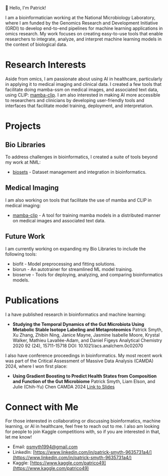 👋 Hello, I'm Patrick!

I am a bioinformatician working at the National Microbiology Laboratory, where I am
funded by the Genomics Research and Development Initiative (GRDI) to develop end-to-end
pipelines for machine learning applications in omics research. My work focuses on
creating easy-to-use tools that enable researchers to integrate, analyze, and interpret
machine learning models in the context of biological data.

# Research Interests

Aside from omics, I am passionate about using AI in healthcare, particularly in
applying it to medical imaging and clinical data. I created a few tools that facilitate
doing mamba-ssm on medical images, and associated text data, using CLIP:
[mamba-clip](https://github.com/psmyth94/mamba-clip).
I am also interested in making AI
more accessible to researchers and clinicians by developing user-friendly tools and
interfaces that facilitate model training, deployment, and interpretation.

# Projects

## Bio Libraries

To address challenges in bioinformatics, I created a suite of tools beyond my work at
NML:

- [biosets](https://github.com/psmyth94/biosets) - Dataset management and integration in bioinformatics.

## Medical Imaging

I am also working on tools that facilitate the use of mamba and CLIP in medical imaging:

- [mamba-clip](https://github.com/psmyth94/mamba-clip) - A tool for training mamba models in a distributed manner on medical images and associated text data.

## Future Work

I am currently working on expanding my Bio Libraries to include the following tools:

- biofit - Model preprocessing and fitting solutions.
- biorun - An autotrainer for streamlined ML model training.
- bioserve - Tools for deploying, analyzing, and comparing bioinformatics models.

# Publications

I a have published research in bioinformatics and machine learning:

- **Studying the Temporal Dynamics of the Gut Microbiota Using Metabolic Stable Isotope Labeling and Metaproteomics**
  Patrick Smyth, Xu Zhang, Zhibin Ning, Janice Mayne, Jasmine Isabelle Moore, Krystal Walker, Mathieu Lavallée-Adam, and Daniel Figeys
  Analytical Chemistry 2020 92 (24), 15711-15718
  DOI: 10.1021/acs.analchem.0c02070

I also have conference proceedings in bioinformatics. My most recent work was part of
the Critical Assessment of Massive Data Analysis (CAMDA) 2024, where I won first place:

- **Using Gradient Boosting to Predict Health States from Composition and Function of the Gut Microbiome**
  Patrick Smyth, Liam Elson, and Julie (Chih-Yu) Chen
  CAMDA 2024
  [Link to Slides](https://f1000research.com/slides/13-1281)

# Connect with Me

For those interested in collaborating or discussing bioinformatics, machine learning, or
AI in healthcare, feel free to reach out to me. I also am looking for people to join
Kaggle competitions with, so if you are interested in that, let me know!

- Email: psmyth1994@gmail.com
- LinkedIn: [https://www.linkedin.com/in/patrick-smyth-9635731a4/](https://www.linkedin.com/in/patrick-smyth-9635731a4/)
- Kaggle: [https://www.kaggle.com/patrico49](https://www.kaggle.com/patrico49)
